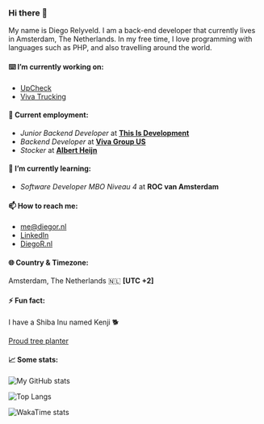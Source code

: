 ### Hi there 👋
My name is Diego Relyveld. I am a back-end developer that currently lives in Amsterdam, The Netherlands. In my free time, I love programming with languages such as PHP, and also travelling around the world.

#### ⌨️ I’m currently working on:
- [UpCheck](https://upcheck.co)
- [Viva Trucking](https://vivatrucking.com)
#### 💼 Current employment:
- *Junior Backend Developer* at [**This Is Development**](https://thisisdevelopment.nl)
- *Backend Developer* at [**Viva Group US**](https://vivagroup.us)
- *Stocker* at [**Albert Heijn**](https://ah.nl)
#### 🌱 I’m currently learning:
- *Software Developer MBO Niveau 4* at **ROC van Amsterdam**
#### 📫 How to reach me:
- [me@diegor.nl](mailto:me@diegor.nl)
- [LinkedIn](https://www.linkedin.com/in/diego-relyveld)
- [DiegoR.nl](https://diegor.nl)
#### 🌐 Country & Timezone:
Amsterdam, The Netherlands 🇳🇱 **[UTC +2]**
#### ⚡ Fun fact:
I have a Shiba Inu named Kenji 🐕

[Proud tree planter](https://tree-nation.com/profile/diego-relyveld)
#### 📈 Some stats:

![My GitHub stats](https://github-readme-stats.vercel.app/api?username=iDiegoNL&count_private=true)

![Top Langs](https://github-readme-stats.vercel.app/api/top-langs/?username=iDiegoNL&layout=compact)

![WakaTime stats](https://github-readme-stats.vercel.app/api/wakatime?username=iDiego)
